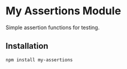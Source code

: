 
# My Assertions Module

Simple assertion functions for testing.

## Installation

```bash
npm install my-assertions
